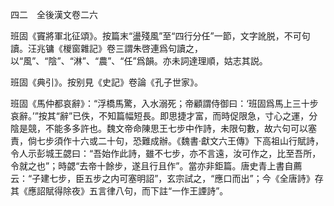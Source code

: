 四二　全後漢文卷二六

班固《竇將軍北征頌》。按篇末“盪殘風”至“四行分任”一節，文字訛脱，不可句讀。汪兆镛《椶窗雜記》卷三謂朱啓連爲句讀之，以“風”、“陰”、“淋”、“農”、“任”爲韻。亦未詞達理順，姑志其説。

班固《典引》。按别見《史記》卷論《孔子世家》。

班固《馬仲都哀辭》：“浮橋馬驚，入水溺死；帝顧謂侍御曰：‘班固爲馬上三十步哀辭。’”按其“辭”已佚，不知篇幅短長。即思捷才富，而時促限急，寸心之運，分陰是競，不能多多許也。魏文帝命陳思王七步中作詩，未限句數，故六句可以塞責，倘七步須作十六或二十句，恐難成辦。《魏書·獻文六王傳》下高祖山行賦詩，令人示彭城王勰曰：“吾始作此詩，雖不七步，亦不言遠，汝可作之，比至吾所，令就之也”；時勰“去帝十餘步，遂且行且作”。當亦非鉅篇。唐史青上書自薦云：“子建七步，臣五步之内可塞明詔”，玄宗試之，“應口而出”；今《全唐詩》存其《應詔賦得除夜》五言律八句，而下註“一作王諲詩”。
